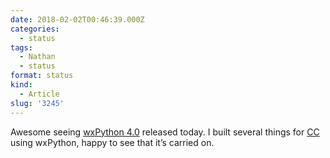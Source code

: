```yaml
---
date: 2018-02-02T00:46:39.000Z
categories:
  - status
tags:
  - Nathan
  - status
format: status
kind:
  - Article
slug: '3245'
---
```

Awesome seeing [wxPython 4.0][1] released today. I built several things for [CC][2] using wxPython, happy to see that it’s carried on.

 [1]: https://wxpython.org/news/wxpython-4.0.0-release/
 [2]: http://creativecommons.org

